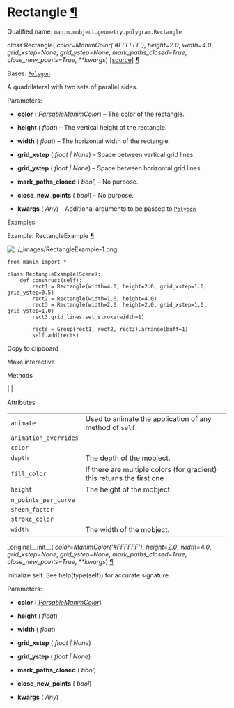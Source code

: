 # Rectangle [¶](https://docs.manim.community/en/stable/reference/manim.mobject.geometry.polygram.Rectangle.html\#rectangle "Link to this heading")

Qualified name: `manim.mobject.geometry.polygram.Rectangle`

_class_ Rectangle( _color=ManimColor('#FFFFFF')_, _height=2.0_, _width=4.0_, _grid\_xstep=None_, _grid\_ystep=None_, _mark\_paths\_closed=True_, _close\_new\_points=True_, _\*\*kwargs_) [\[source\]](https://docs.manim.community/en/stable/_modules/manim/mobject/geometry/polygram.html#Rectangle) [¶](https://docs.manim.community/en/stable/reference/manim.mobject.geometry.polygram.Rectangle.html#manim.mobject.geometry.polygram.Rectangle "Link to this definition")

Bases: [`Polygon`](https://docs.manim.community/en/stable/reference/manim.mobject.geometry.polygram.Polygon.html#manim.mobject.geometry.polygram.Polygon "manim.mobject.geometry.polygram.Polygon")

A quadrilateral with two sets of parallel sides.

Parameters:

- **color** ( [_ParsableManimColor_](https://docs.manim.community/en/stable/reference/manim.utils.color.core.html#manim.utils.color.core.ParsableManimColor "manim.utils.color.core.ParsableManimColor")) – The color of the rectangle.

- **height** ( _float_) – The vertical height of the rectangle.

- **width** ( _float_) – The horizontal width of the rectangle.

- **grid\_xstep** ( _float_ _\|_ _None_) – Space between vertical grid lines.

- **grid\_ystep** ( _float_ _\|_ _None_) – Space between horizontal grid lines.

- **mark\_paths\_closed** ( _bool_) – No purpose.

- **close\_new\_points** ( _bool_) – No purpose.

- **kwargs** ( _Any_) – Additional arguments to be passed to [`Polygon`](https://docs.manim.community/en/stable/reference/manim.mobject.geometry.polygram.Polygon.html#manim.mobject.geometry.polygram.Polygon "manim.mobject.geometry.polygram.Polygon")


Examples

Example: RectangleExample [¶](https://docs.manim.community/en/stable/reference/manim.mobject.geometry.polygram.Rectangle.html#rectangleexample)

![../_images/RectangleExample-1.png](https://docs.manim.community/en/stable/_images/RectangleExample-1.png)

```
from manim import *

class RectangleExample(Scene):
    def construct(self):
        rect1 = Rectangle(width=4.0, height=2.0, grid_xstep=1.0, grid_ystep=0.5)
        rect2 = Rectangle(width=1.0, height=4.0)
        rect3 = Rectangle(width=2.0, height=2.0, grid_xstep=1.0, grid_ystep=1.0)
        rect3.grid_lines.set_stroke(width=1)

        rects = Group(rect1, rect2, rect3).arrange(buff=1)
        self.add(rects)

```

Copy to clipboard

Make interactive

Methods

|
|

Attributes

|     |     |
| --- | --- |
| `animate` | Used to animate the application of any method of `self`. |
| `animation_overrides` |  |
| `color` |  |
| `depth` | The depth of the mobject. |
| `fill_color` | If there are multiple colors (for gradient) this returns the first one |
| `height` | The height of the mobject. |
| `n_points_per_curve` |  |
| `sheen_factor` |  |
| `stroke_color` |  |
| `width` | The width of the mobject. |

\_original\_\_init\_\_( _color=ManimColor('#FFFFFF')_, _height=2.0_, _width=4.0_, _grid\_xstep=None_, _grid\_ystep=None_, _mark\_paths\_closed=True_, _close\_new\_points=True_, _\*\*kwargs_) [¶](https://docs.manim.community/en/stable/reference/manim.mobject.geometry.polygram.Rectangle.html#manim.mobject.geometry.polygram.Rectangle._original__init__ "Link to this definition")

Initialize self. See help(type(self)) for accurate signature.

Parameters:

- **color** ( [_ParsableManimColor_](https://docs.manim.community/en/stable/reference/manim.utils.color.core.html#manim.utils.color.core.ParsableManimColor "manim.utils.color.core.ParsableManimColor"))

- **height** ( _float_)

- **width** ( _float_)

- **grid\_xstep** ( _float_ _\|_ _None_)

- **grid\_ystep** ( _float_ _\|_ _None_)

- **mark\_paths\_closed** ( _bool_)

- **close\_new\_points** ( _bool_)

- **kwargs** ( _Any_)